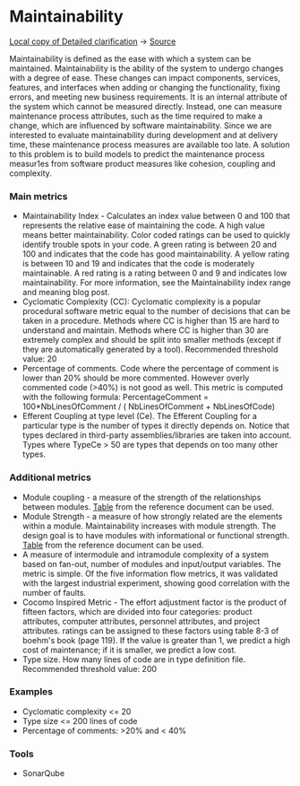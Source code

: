 # Maintainability

[Local copy of Detailed clarification](../docs/Software%20Metrics%20for%20Predicting%20Maintainability.pdf) ->
[Source](http://www.dmi.usherb.ca/~frappier/Papers/tm2.pdf)

Maintainability is defined as the ease with which a system can be maintained.
Maintainability is the ability of the system to undergo changes with a degree of ease.
These changes can impact components, services, features, and interfaces when adding or changing the functionality, fixing errors, and meeting new business requirements.
It is an internal attribute of the system which cannot be measured directly.
Instead, one can measure maintenance process attributes, such as the time required to make a change, which are influenced by software maintainability.
Since we are interested to evaluate maintainability during development and at delivery time, these maintenance process measures are available too late.
A solution to this problem is to build models to predict the maintenance process measur1es from software product measures like cohesion, coupling and complexity.

### Main metrics
- Maintainability Index - Calculates an index value between 0 and 100 that represents the relative ease of maintaining the code.
  A high value means better maintainability. Color coded ratings can be used to quickly identify trouble spots in your code.
  A green rating is between 20 and 100 and indicates that the code has good maintainability.
  A yellow rating is between 10 and 19 and indicates that the code is moderately maintainable.
  A red rating is a rating between 0 and 9 and indicates low maintainability.
  For more information, see the Maintainability index range and meaning blog post.
- Cyclomatic Complexity (CC): Cyclomatic complexity is a popular procedural software metric equal to the number of decisions that can be taken in a procedure.
  Methods where CC is higher than 15 are hard to understand and maintain.
  Methods where CC is higher than 30 are extremely complex and should be split into smaller methods (except if they are automatically generated by a tool).
  Recommended threshold value: 20
- Percentage of comments. Code where the percentage of comment is lower than 20% should be more commented.
  However overly commented code (>40%) is not good as well.
  This metric is computed with the following formula: PercentageComment = 100*NbLinesOfComment / ( NbLinesOfComment + NbLinesOfCode)
- Efferent Coupling at type level (Ce). The Efferent Coupling for a particular type is the number of types it directly depends on.
  Notice that types declared in third-party assemblies/libraries are taken into account.
  Types where TypeCe > 50 are types that depends on too many other types.
### Additional metrics
- Module coupling - a measure of the strength of the relationships between modules.
  [Table](../docs/Software%20Metrics%20for%20Predicting%20Maintainability.pdf) from the reference document can be used.
- Module Strength - a measure of how strongly related are the elements within a module.
  Maintainability increases with module strength.
  The design goal is to have modules with informational or functional strength.
  [Table](../docs/Software%20Metrics%20for%20Predicting%20Maintainability.pdf) from the reference document can be used.
- A measure of intermodule and intramodule complexity of a system based on fan-out, number of modules and input/output variables. The metric is simple.
  Of the five information flow metrics, it was validated with the largest industrial experiment, showing good correlation with the number of faults.
- Cocomo Inspired Metric - The effort adjustment factor is the product of fifteen factors, which are divided into four categories: product attributes, computer attributes, personnel attributes, and project attributes.
  ratings can be assigned to these factors using table 8-3 of boehm's book (page 119).
  If the value is greater than 1, we predict a high cost of maintenance; if it is smaller, we predict a low cost.
- Type size. How many lines of code are in type definition file. Recommended threshold value: 200

### Examples
- Cyclomatic complexity <= 20
- Type size <= 200 lines of code
- Percentage of comments: >20% and < 40%

### Tools
- SonarQube
